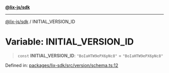 [**@lix-js/sdk**](../README.md)

***

[@lix-js/sdk](../README.md) / INITIAL\_VERSION\_ID

# Variable: INITIAL\_VERSION\_ID

> `const` **INITIAL\_VERSION\_ID**: `"BoIaHTW9ePX6pNc8"` = `"BoIaHTW9ePX6pNc8"`

Defined in: [packages/lix-sdk/src/version/schema.ts:12](https://github.com/opral/monorepo/blob/e7cabbd11b2cf40d5b5e9666e006c5433c18e5da/packages/lix-sdk/src/version/schema.ts#L12)
